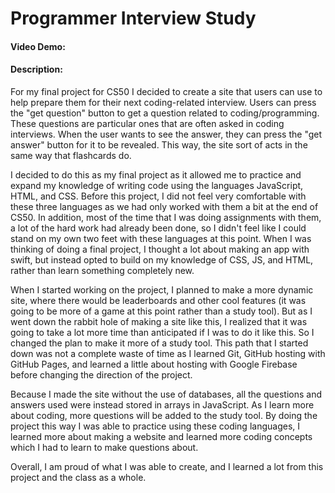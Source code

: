 # Programmer Interview Study
#### Video Demo:  <URL HERE>
#### Description: 
For my final project for CS50 I decided to create a site that users can use to help prepare them for their next coding-related interview. Users can press the "get question" button to get a question related to coding/programming. These questions are particular ones that are often asked in coding interviews. When the user wants to see the answer, they can press the "get answer" button for it to be revealed. This way, the site sort of acts in the same way that flashcards do.

I decided to do this as my final project as it allowed me to practice and expand my knowledge of writing code using the languages JavaScript, HTML, and CSS.
Before this project, I did not feel very comfortable with these three languages as we had only worked with them a bit at the end of CS50. In addition, most of the time that I was doing assignments with them, a lot of the hard work had already been done, so I didn't feel like I could stand on my own two feet with these languages at this point. When I was thinking of doing a final project, I thought a lot about making an app with swift, but instead opted to build on my knowledge of CSS, JS, and HTML, rather than learn something completely new. 

When I started working on the project, I planned to make a more dynamic site, where there would be leaderboards and other cool features (it was going to be more of a game at this point rather than a study tool). But as I went down the rabbit hole of making a site like this, I realized that it was going to take a lot more time than anticipated if I was to do it like this. So I changed the plan to make it more of a study tool. This path that I started down was not a complete waste of time as I learned Git, GitHub hosting with GitHub Pages, and learned a little about hosting with Google Firebase before changing the direction of the project.

Because I made the site without the use of databases, all the questions and answers used were instead stored in arrays in JavaScript. As I learn more about coding, more questions will be added to the study tool. By doing the project this way I was able to practice using these coding languages, I learned more about making a website and learned more coding concepts which I had to learn to make questions about.

Overall, I am proud of what I was able to create, and I learned a lot from this project and the class as a whole.